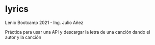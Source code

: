 # lyrics

Lenio Bootcamp 2021 - Ing. Julio Añez

Práctica para usar una API y descargar la letra de una canción dando el autor y la canción

